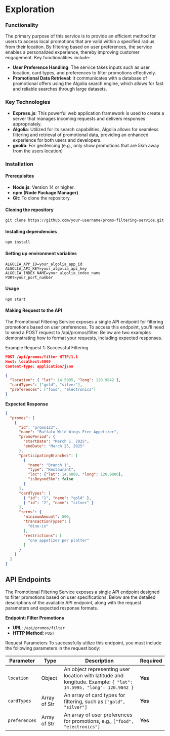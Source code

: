 # Exploration

### Functionality

The primary purpose of this service is to provide an efficient method for users to access local promotions that are valid within a specified radius from their location. By filtering based on user preferences, the service enables a personalized experience, thereby improving customer engagement. Key functionalities include:

- **User Preference Handling**: The service takes inputs such as user location, card types, and preferences to filter promotions effectively.
- **Promotional Data Retrieval**: It communicates with a database of promotional offers using the Algolia search engine, which allows for fast and reliable searches through large datasets.

### Key Technologies

- **Express.js**: This powerful web application framework is used to create a server that manages incoming requests and delivers responses appropriately.
- **Algolia**: Utilized for its search capabilities, Algolia allows for seamless filtering and retrieval of promotional data, providing an enhanced experience for both users and developers.
- **geolib**: For geofencing (e.g., only show promotions that are 5km away from the users location)

### Installation

#### Prerequisites

- **Node.js**: Version 14 or higher.
- **npm (Node Package Manager)**
- **Git**: To clone the repository.

#### Cloning the repository

```Shell
git clone https://github.com/your-username/promo-filtering-service.git
```

#### Installing dependencies

```Shell
npm install
```

#### Setting up environment variables

```
ALGOLIA_APP_ID=your_algolia_app_id
ALGOLIA_API_KEY=your_algolia_api_key
ALGOLIA_INDEX_NAME=your_algolia_index_name
PORT=your_port_number
```

#### Usage

```
npm start
```

#### Making Request to the API

The Promotional Filtering Service exposes a single API endpoint for filtering promotions based on user preferences. To access this endpoint, you'll need to send a POST request to /api/promos/filter. Below are two examples demonstrating how to format your requests, including expected responses.

Example Request 1: Successful Filtering

```JSON
POST /api/promos/filter HTTP/1.1
Host: localhost:5000
Content-Type: application/json

{
  "location": { "lat": 14.5995, "long": 120.9842 },
  "cardTypes": ["gold", "silver"],
  "preferences": ["food", "electronics"]
}
```

**Expected Response**

```JSON
{
  "promos": [
    {
      "id": "promo123",
      "name": "Buffalo Wild Wings Free Appetizer",
      "promoPeriod": {
        "startDate": "March 1, 2025",
        "endDate": "March 25, 2025"
      },
      "participatingBranches": [
        {
          "name": "Branch 1",
          "type": "Restaurant",
          "loc": {"lat": 14.6000, "long": 120.9800},
          "isBeyond5km": false
        }
      ],
      "cardTypes": [
        { "id": "1", "name": "gold" },
        { "id": "2", "name": "silver" }
      ],
      "terms": {
        "minimumAmount": 500,
        "transactionTypes": [
          "dine-in"
        ],
        "restrictions": [
          "one appetizer per platter"
        ]
      }
    }
  ]
}
```

## API Endpoints

The Promotional Filtering Service exposes a single API endpoint designed to filter promotions based on user specifications. Below are the detailed descriptions of the available API endpoint, along with the request parameters and expected response formats.

**Endpoint: Filter Promotions**

- **URL**: `/api/promos/filter`
- **HTTP Method**: `POST`

Request Parameters
To successfully utilize this endpoint, you must include the following parameters in the request body:

| **Parameter** | **Type**     | **Description**                                                                                                   | **Required** |
| ------------- | ------------ | ----------------------------------------------------------------------------------------------------------------- | ------------ |
| `location`    | Object       | An object representing user location with latitude and longitude. Example: `{ "lat": 14.5995, "long": 120.9842 }` | **Yes**      |
| `cardTypes`   | Array of Str | An array of card types for filtering, such as `["gold", "silver"]`                                                | **Yes**      |
| `preferences` | Array of Str | An array of user preferences for promotions, e.g., `["food", "electronics"]`                                      | **Yes**      |
